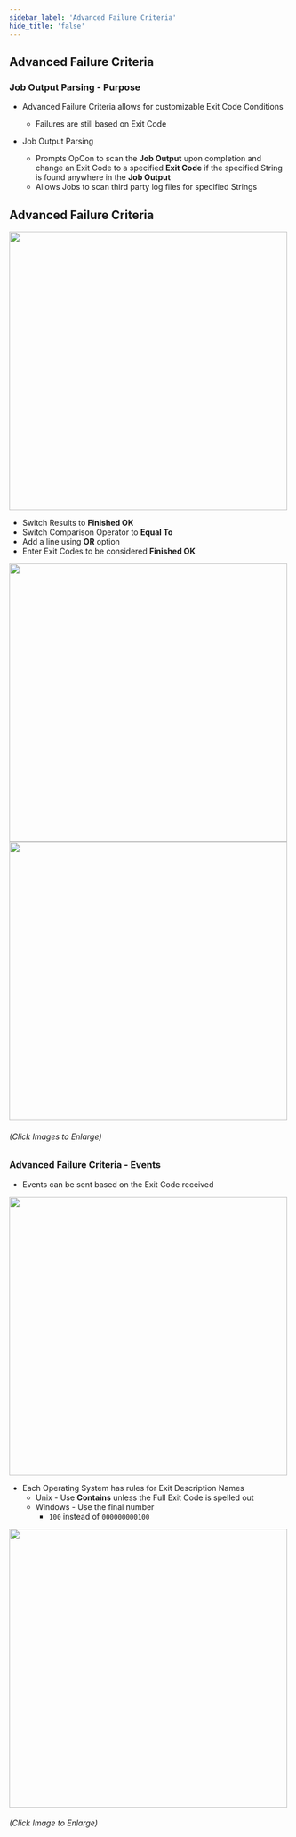 ```yaml
---
sidebar_label: 'Advanced Failure Criteria'
hide_title: 'false'
---
```


## Advanced Failure Criteria

### Job Output Parsing - Purpose

* Advanced Failure Criteria allows for customizable Exit Code Conditions
    * Failures are still based on Exit Code

* Job Output Parsing
    * Prompts OpCon to scan the **Job Output** upon completion and change an Exit Code to a specified **Exit Code** if the specified String is found anywhere in the **Job Output**  
    * Allows Jobs to scan third party log files for specified Strings

## Advanced Failure Criteria

<a href="imgadvanced/AdvancedFailureCriteria.png" target="_blank"><img src="imgadvanced/AdvancedFailureCriteria.png" width="500"></img></a>   

* Switch Results to **Finished OK**
* Switch Comparison Operator to **Equal To**
* Add a line using **OR** option
* Enter Exit Codes to be considered **Finished OK**

<a href="imgadvanced/NotEqualTo.png" target="_blank"><img src="imgadvanced/NotEqualTo.png" width="500"></img></a>   
<a href="imgadvanced/ExitCodes.png" target="_blank"><img src="imgadvanced/ExitCodes.png" width="500"></img></a>   

###### (Click Images to Enlarge)

### Advanced Failure Criteria - Events

* Events can be sent based on the Exit Code received

<a href="imgadvanced/EventTriggerExitDescription.png" target="_blank"><img src="imgadvanced/EventTriggerExitDescription.png" width="500"></img></a>   

* Each Operating System has rules for Exit Description Names
    * Unix - Use **Contains** unless the Full Exit Code is spelled out
    * Windows - Use the final number
        * ```100``` instead of ```000000000100```

<a href="imgadvanced/TriggerDetailsValue.png" target="_blank"><img src="imgadvanced/TriggerDetailsValue.png" width="500"></img></a>   

###### (Click Image to Enlarge)